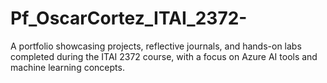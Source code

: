 # Pf_OscarCortez_ITAI_2372-
A portfolio showcasing projects, reflective journals, and hands-on labs completed during the ITAI 2372 course, with a focus on Azure AI tools and machine learning concepts.
